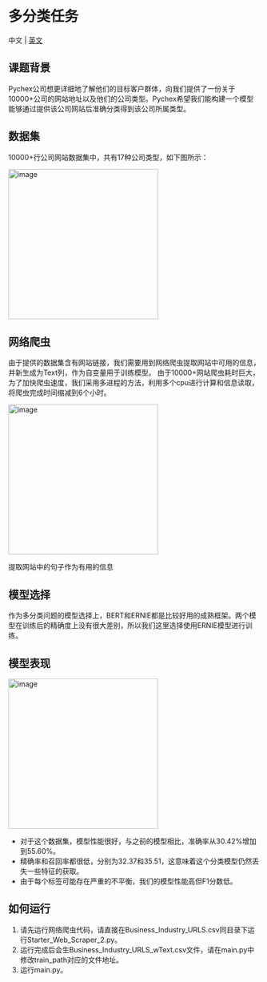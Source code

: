 # 多分类任务
中文 | [英文](./README_EN.md)
## 课题背景
Pychex公司想更详细地了解他们的目标客户群体，向我们提供了一份关于10000+公司的网站地址以及他们的公司类型。Pychex希望我们能构建一个模型能够通过提供该公司网站后准确分类得到该公司所属类型。


## 数据集
10000+行公司网站数据集中，共有17种公司类型，如下图所示：

<img src="https://github.com/Fent1/Multi_Classification/assets/43925272/09261a1c-b16d-4845-8eee-cfe781f39eee" alt="image" width="300" height="auto">


## 网络爬虫
由于提供的数据集含有网站链接，我们需要用到网络爬虫提取网站中可用的信息，并新生成为Text列，作为自变量用于训练模型。
由于10000+网站爬虫耗时巨大，为了加快爬虫速度，我们采用多进程的方法，利用多个cpu进行计算和信息读取，将爬虫完成时间缩减到6个小时。

<img src="https://github.com/Fent1/Multi_Classification/assets/43925272/2f879f23-714b-47b0-a3b5-46c90ec570ff" alt="image" width="300" height="auto">

提取网站中的句子作为有用的信息

## 模型选择
作为多分类问题的模型选择上，BERT和ERNIE都是比较好用的成熟框架。两个模型在训练后的精确度上没有很大差别，所以我们这里选择使用ERNIE模型进行训练。

## 模型表现

<img src="https://github.com/Fent1/Multi_Classification/assets/43925272/b22b5893-5585-4d87-a52f-f127c06507dc" alt="image" width="300" height="auto">

 - 对于这个数据集，模型性能很好，与之前的模型相比，准确率从30.42%增加到55.60%。
 - 精确率和召回率都很低，分别为32.37和35.51，这意味着这个分类模型仍然丢失一些特征的获取。
 - 由于每个标签可能存在严重的不平衡，我们的模型性能高但F1分数低。

## 如何运行

 1. 请先运行网络爬虫代码，请直接在Business_Industry_URLS.csv同目录下运行Starter_Web_Scraper_2.py。
 2. 运行完成后会生Business_Industry_URLS_wText.csv文件，请在main.py中修改train_path对应的文件地址。
 3. 运行main.py。

